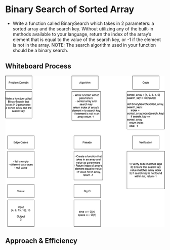 # Binary Search of Sorted Array
<!-- Description of the challenge -->
- Write a function called BinarySearch which takes in 2 parameters: a sorted array and the search key. Without utilizing any of the built-in methods available to your language, return the index of the array’s element that is equal to the value of the search key, or -1 if the element is not in the array.
NOTE: The search algorithm used in your function should be a binary search.

## Whiteboard Process
<!-- Embedded whiteboard image -->
![white board image](array-binary-search.png)

## Approach & Efficiency
<!-- What approach did you take? Discuss Why. What is the Big O space/time for this approach? -->
